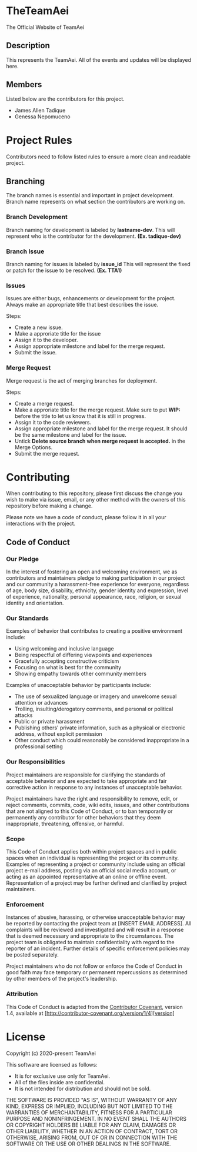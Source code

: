 # TheTeamAei

The Official Website of TeamAei

## Description

This represents the TeamAei. All of the events and updates will be displayed here.

## Members

Listed below are the contributors for this project.

* James Allen Tadique
* Genessa Nepomuceno

# Project Rules

Contributors need to follow listed rules to ensure a more clean and readable project.

## Branching

The branch names is essential and important in project development. Branch name represents on what section the contributors are working on.

### Branch Development

Branch naming for development is labeled by **lastname-dev**. This will represent who is the contributor for the development. **(Ex. tadique-dev)**

### Branch Issue

Branch naming for issues is labeled by **issue_id** This will represent the fixed or patch for the issue to be resolved. **(Ex. TTA1)**

### Issues

Issues are either bugs, enhancements or development for the project. Always make an appropriate title that best describes the issue.

Steps:
* Create a new issue.
* Make a approriate title for the issue
* Assign it to the developer.
* Assign appropriate milestone and label for the merge request.
* Submit the issue.

### Merge Request

Merge request is the act of merging branches for deployment.

Steps:
* Create a merge request.
* Make a approriate title for the merge request. Make sure to put **WIP:** before the title to let us know that it is still in progress.
* Assign it to the code reviewers.
* Assign appropriate milestone and label for the merge request. It should be the same milestone and label for the issue.
* Untick **Delete source branch when merge request is accepted.** in the Merge Options.
* Submit the merge request.

# Contributing

When contributing to this repository, please first discuss the change you wish to make via issue,
email, or any other method with the owners of this repository before making a change. 

Please note we have a code of conduct, please follow it in all your interactions with the project.

## Code of Conduct

### Our Pledge

In the interest of fostering an open and welcoming environment, we as
contributors and maintainers pledge to making participation in our project and
our community a harassment-free experience for everyone, regardless of age, body
size, disability, ethnicity, gender identity and expression, level of experience,
nationality, personal appearance, race, religion, or sexual identity and
orientation.

### Our Standards

Examples of behavior that contributes to creating a positive environment
include:

* Using welcoming and inclusive language
* Being respectful of differing viewpoints and experiences
* Gracefully accepting constructive criticism
* Focusing on what is best for the community
* Showing empathy towards other community members

Examples of unacceptable behavior by participants include:

* The use of sexualized language or imagery and unwelcome sexual attention or
advances
* Trolling, insulting/derogatory comments, and personal or political attacks
* Public or private harassment
* Publishing others' private information, such as a physical or electronic
  address, without explicit permission
* Other conduct which could reasonably be considered inappropriate in a
  professional setting

### Our Responsibilities

Project maintainers are responsible for clarifying the standards of acceptable
behavior and are expected to take appropriate and fair corrective action in
response to any instances of unacceptable behavior.

Project maintainers have the right and responsibility to remove, edit, or
reject comments, commits, code, wiki edits, issues, and other contributions
that are not aligned to this Code of Conduct, or to ban temporarily or
permanently any contributor for other behaviors that they deem inappropriate,
threatening, offensive, or harmful.

### Scope

This Code of Conduct applies both within project spaces and in public spaces
when an individual is representing the project or its community. Examples of
representing a project or community include using an official project e-mail
address, posting via an official social media account, or acting as an appointed
representative at an online or offline event. Representation of a project may be
further defined and clarified by project maintainers.

### Enforcement

Instances of abusive, harassing, or otherwise unacceptable behavior may be
reported by contacting the project team at [INSERT EMAIL ADDRESS]. All
complaints will be reviewed and investigated and will result in a response that
is deemed necessary and appropriate to the circumstances. The project team is
obligated to maintain confidentiality with regard to the reporter of an incident.
Further details of specific enforcement policies may be posted separately.

Project maintainers who do not follow or enforce the Code of Conduct in good
faith may face temporary or permanent repercussions as determined by other
members of the project's leadership.

### Attribution

This Code of Conduct is adapted from the [Contributor Covenant][homepage], version 1.4,
available at [http://contributor-covenant.org/version/1/4][version]

[homepage]: http://contributor-covenant.org
[version]: http://contributor-covenant.org/version/1/4/

# License

Copyright (c) 2020-present TeamAei

This software are licensed as follows:

* It is for exclusive use only for TeamAei. 
* All of the files inside are confidential.
* It is not intended for distribution and should not be sold.

THE SOFTWARE IS PROVIDED "AS IS", WITHOUT WARRANTY OF ANY KIND, EXPRESS OR
IMPLIED, INCLUDING BUT NOT LIMITED TO THE WARRANTIES OF MERCHANTABILITY,
FITNESS FOR A PARTICULAR PURPOSE AND NONINFRINGEMENT. IN NO EVENT SHALL THE
AUTHORS OR COPYRIGHT HOLDERS BE LIABLE FOR ANY CLAIM, DAMAGES OR OTHER
LIABILITY, WHETHER IN AN ACTION OF CONTRACT, TORT OR OTHERWISE, ARISING FROM,
OUT OF OR IN CONNECTION WITH THE SOFTWARE OR THE USE OR OTHER DEALINGS IN THE
SOFTWARE.
